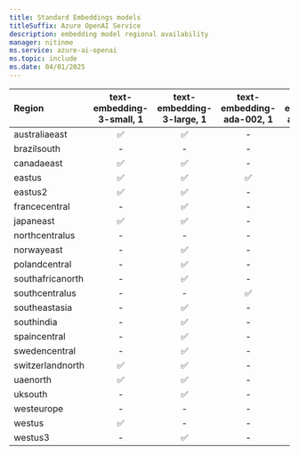 ```yaml
---
title: Standard Embeddings models
titleSuffix: Azure OpenAI Service
description: embedding model regional availability
manager: nitinme
ms.service: azure-ai-openai
ms.topic: include
ms.date: 04/01/2025
---
```


| **Region**   | **text-embedding-3-small**, **1**   | **text-embedding-3-large**, **1**   | **text-embedding-ada-002**, **1**   | **text-embedding-ada-002**, **2**   |
|:-----------------|:---------------------------------:|:---------------------------------:|:---------------------------------:|:---------------------------------:|
| australiaeast    | ✅                              | ✅                              | -                             | ✅                              |
| brazilsouth      | -                             | -                             | -                             | ✅                              |
| canadaeast       | ✅                              | ✅                              | -                             | ✅                              |
| eastus           | ✅                              | ✅                              | ✅                              | ✅                              |
| eastus2          | ✅                              | ✅                              | -                             | ✅                              |
| francecentral    | -                             | ✅                              | -                             | ✅                              |
| japaneast        | ✅                              | ✅                              | -                             | ✅                              |
| northcentralus   | -                             | -                             | -                             | ✅                              |
| norwayeast       | -                             | ✅                              | -                             | ✅                              |
| polandcentral    | -                             | ✅                              | -                             | -                             |
| southafricanorth | -                             | ✅                              | -                             | ✅                              |
| southcentralus   | -                             | -                             | ✅                              | ✅                              |
| southeastasia    | -                             | ✅                              | -                             | -                             |
| southindia       | -                             | ✅                              | -                             | ✅                              |
| spaincentral     | -                             | ✅                              | -                             | -                             |
| swedencentral    | -                             | ✅                              | -                             | ✅                              |
| switzerlandnorth | ✅                              | ✅                              | -                             | ✅                              |
| uaenorth         | ✅                              | ✅                              | -                             | ✅                              |
| uksouth          | -                             | ✅                              | -                             | ✅                              |
| westeurope       | -                             | -                             | -                             | ✅                              |
| westus           | ✅                              | -                             | -                             | ✅                              |
| westus3          | -                             | ✅                              | -                             | ✅                              |